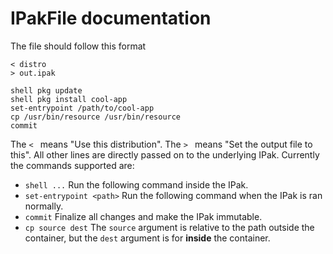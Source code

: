 # IPakFile documentation

The file should follow this format
```
< distro
> out.ipak

shell pkg update
shell pkg install cool-app
set-entrypoint /path/to/cool-app
cp /usr/bin/resource /usr/bin/resource
commit

```

The `< ` means "Use this distribution". The `> ` means "Set the output file to this".
All other lines are directly passed on to the underlying IPak. Currently the commands supported are:
 - `shell ...` Run the following command inside the IPak.
 - `set-entrypoint <path>` Run the following command when the IPak is ran normally.
 - `commit` Finalize all changes and make the IPak immutable.
 - `cp source dest` The `source` argument is relative to the path outside the container, but the `dest` argument is for **inside** the container.